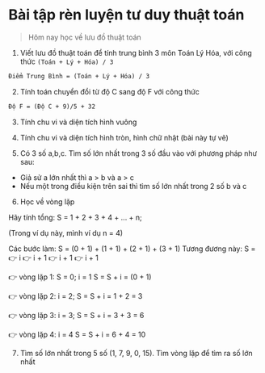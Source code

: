 # Bài tập rèn luyện tư duy thuật toán

> Hôm nay học về lưu đồ thuật toán

1. Viết lưu đồ thuật toán để tính trung bình 3 môn Toán Lý Hóa, với công thức `(Toán + Lý + Hóa) / 3`

```md
Điểm Trung Bình = (Toán + Lý + Hóa) / 3
```

2. Tính toán chuyển đổi từ độ C sang độ F với công thức

```md
Độ F = (Độ C + 9)/5 + 32
```

3. Tính chu vi và diện tích hình vuông

4. Tính chu vi và diện tích hình tròn, hình chữ nhật (bài này tự vẽ)

5. Có 3 số a,b,c. Tìm số lớn nhất trong 3 số đầu vào với phương pháp như sau:

- Giả sử a lớn nhất thì a > b và a > c
- Nếu một trong điều kiện trên sai thì tìm số lớn nhất trong 2 số b và c

6. Học về vòng lặp

Hãy tính tổng: S = 1 + 2 + 3 + 4 + ... + n;

(Trong ví dụ này, mình ví dụ n = 4)

Các bước làm: S = (0 + 1) + (1 + 1) + (2 + 1) + (3 + 1)
Tương đương này: S = 👉 i 👉 i + 1 👉 i + 1 👉 i + 1

👉 vòng lặp 1:
S = 0; i = 1
S = S + i = (0 + 1)

👉 vòng lặp 2:
i = 2;
S = S + i = 1 + 2 = 3

👉 vòng lặp 3:
i = 3;
S = S + i = 3 + 3 = 6

👉 vòng lặp 4:
i = 4
S = S + i = 6 + 4 = 10

7. Tìm số lớn nhất trong 5 số (1, 7, 9, 0, 15). Tìm vòng lặp để tìm ra số lớn nhất
